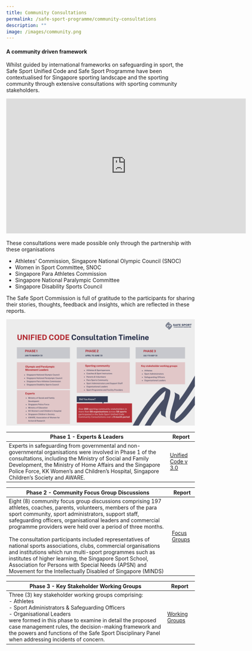```yaml
---
title: Community Consultations
permalink: /safe-sport-programme/community-consultations
description: ""
image: /images/community.png
---
```

#### A community driven framework


Whilst guided by international frameworks on safeguarding in sport, the Safe Sport Unified Code and Safe Sport Programme have been contextualised for Singapore sporting landscape and the sporting community through extensive consultations with sporting community stakeholders. 

<iframe src="https://player.vimeo.com/video/648987858?h=5f9a89c757&amp;app_id=122963" width="640" height="360" frameborder="0" allow="autoplay; fullscreen; picture-in-picture"></iframe>
 

These consultations were made possible only through the partnership with these organisations

* Athletes' Commission, Singapore National Olympic Council (SNOC)
* Women in Sport Committee, SNOC
* Singapore Para Athletes Commission
* Singapore National Paralympic Committee
* Singapore Disability Sports Council

The Safe Sport Commission is full of gratitude to the participants for sharing their stories, thoughts, feedback and insights, which are reflected in these reports.

![Alt text for image on Isomer site](/images/consult%20timeline.png)



| **Phase 1 - Experts & Leaders** | Report | 
| -------- | -------- | 
| Experts in safeguarding from governmental and non-governmental organisations were involved in Phase 1 of the consultations, including the Ministry of Social and Family Development, the Ministry of Home Affairs and the Singapore Police Force, KK Women’s and Children’s Hospital, Singapore Children’s Society and AWARE. | [Unified Code v 3.0](/files/community-consultations/Safe%20Sport%20Unified%20Code.pdf) | 


| **Phase 2 - Community Focus Group Discussions** | Report | 
| -------- | -------- | 
| Eight (8) community focus group discussions comprising 197 athletes, coaches, parents, volunteers, members of the para sport community, sport administrators, support staff, safeguarding officers, organisational leaders and commercial programme providers were held over a period of three months. <br><br>The consultation participants included representatives of national sports associations, clubs, commercial organisations and institutions which run multi-sport programmes such as institutes of higher learning, the Singapore Sport School, Association for Persons with Special Needs (APSN) and Movement for the Intellectually Disabled of Singapore (MINDS)   | [ Focus Groups](/files/community-consultations/Community%20Consultation%20Interim%20Report.pdf) | 


| **Phase 3 - Key Stakeholder Working Groups** | Report | 
| -------- | -------- | 
| Three (3) key stakeholder working groups comprising:<br>- Athletes <br> - Sport Administrators & Safeguarding Officers <br> - Organisational Leaders<br> were formed in this  phase to examine in detail the proposed case management rules, the decision-making framework and the powers and functions of the Safe Sport Disciplinary Panel when addressing incidents of concern.  | [Working Groups](/files/community-consultations/Phase%203%20Safe%20Sport%20Unified%20Community%20Consultations%20Final%20Report_updated.pdf)